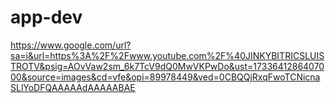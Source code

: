 # app-dev
https://www.google.com/url?sa=i&url=https%3A%2F%2Fwww.youtube.com%2F%40JINKYBITRICSLUISTROTV&psig=AOvVaw2sm_6k7TcV9dQ0MwVKPwDo&ust=1733641286407000&source=images&cd=vfe&opi=89978449&ved=0CBQQjRxqFwoTCNicnaSLlYoDFQAAAAAdAAAAABAE